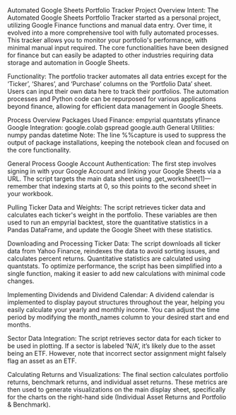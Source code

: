 Automated Google Sheets Portfolio Tracker
Project Overview
Intent:
The Automated Google Sheets Portfolio Tracker started as a personal project, utilizing Google Finance functions and manual data entry. Over time, it evolved into a more comprehensive tool with fully automated processes. This tracker allows you to monitor your portfolio's performance, with minimal manual input required. The core functionalities have been designed for finance but can easily be adapted to other industries requiring data storage and automation in Google Sheets.

Functionality:
The portfolio tracker automates all data entries except for the ‘Ticker’, ‘Shares’, and ‘Purchase’ columns on the ‘Portfolio Data’ sheet. Users can input their own data here to track their portfolios. The automation processes and Python code can be repurposed for various applications beyond finance, allowing for efficient data management in Google Sheets.

Process Overview
Packages Used
Finance:
empyrial
quantstats
yfinance
Google Integration:
google.colab
gspread
google.auth
General Utilities:
numpy
pandas
datetime
Note: The line %%capture is used to suppress the output of package installations, keeping the notebook clean and focused on the core functionality.

General Process
Google Account Authentication:
The first step involves signing in with your Google Account and linking your Google Sheets via a URL. The script targets the main data sheet using .get_worksheet(1)—remember that indexing starts at 0, so this points to the second sheet in your workbook.

Pulling Ticker Data and Weights:
The script retrieves ticker data and calculates each ticker's weight in the portfolio. These variables are then used to run an empyrial backtest, store the quantitative statistics in a Pandas DataFrame, and update the Google Sheet with these statistics.

Downloading and Processing Ticker Data:
The script downloads all ticker data from Yahoo Finance, reindexes the data to avoid sorting issues, and calculates percent returns. Quantitative statistics are calculated using quantstats. To optimize performance, the script has been simplified into a single function, making it easier to add new calculations with minimal code changes.

Implementing Dividends and Dividend Calendar:
A dividend calendar is implemented to display payout structures throughout the year, helping you easily calculate your yearly and monthly income. You can adjust the time period by modifying the month_names column to your desired start and end months.

Sector Data Integration:
The script retrieves sector data for each ticker to be used in plotting. If a sector is labeled ‘N/A’, it’s likely due to the asset being an ETF. However, note that incorrect sector assignment might falsely flag an asset as an ETF.

Calculating Returns and Visualizations:
The final section calculates portfolio returns, benchmark returns, and individual asset returns. These metrics are then used to generate visualizations on the main display sheet, specifically for the charts on the right-hand side (Individual Asset Returns and Portfolio & Benchmark).
